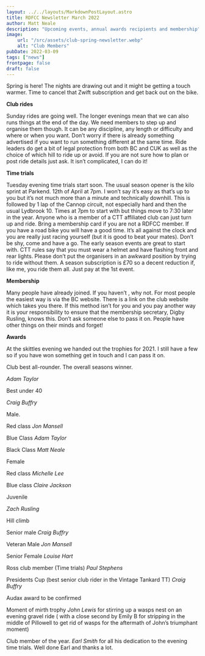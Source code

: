```yaml
---
layout: ../../layouts/MarkdownPostLayout.astro
title: RDFCC Newsletter March 2022
author: Matt Neale
description: "Upcoming events, annual awards recipients and membership"
image:
    url: "/src/assets/club-spring-newsletter.webp"
    alt: "Club Members"
pubDate: 2022-03-09
tags: ["news"]
frontpage: false
draft: false
---
```

Spring is here! The nights are drawing out and it might be getting a touch warmer. Time to cancel that Zwift subscription and get back out on the bike.

**Club rides**

Sunday rides are going well. The longer evenings mean that we can also runs things at the end of the day. We need members to step up and organise them though. It can be any discipline, any length or difficulty and where or when you want. Don’t worry if there is already something advertised if you want to run something different at the same time. Ride leaders do get a bit of legal protection from both BC and CUK as well as the choice of which hill to ride up or avoid. If you are not sure how to plan or post ride details just ask. It isn’t complicated, I can do it!

**Time trials**

Tuesday evening time trials start soon. The usual season opener is the kilo sprint at Parkend. 12th of April at 7pm. I won’t say it’s easy as that’s up to you but it’s not much more than a minute and technically downhill. This is followed by 1 lap of the Cannop circuit, not especially hard and then the usual Lydbrook 10. Times at 7pm to start with but things move to 7:30 later in the year. Anyone who is a member of a CTT affiliated club can just turn up and ride. Bring a membership card if you are not a RDFCC member. If you have a road bike you will have a good time. It’s all against the clock and you are really just racing yourself (but it is good to beat your mates). Don’t be shy, come and have a go. The early season events are great to start with. CTT rules say that you must wear a helmet and have flashing front and rear lights. Please don’t put the organisers in an awkward position by trying to ride without them. A season subscription is £70 so a decent reduction if, like me, you ride them all. Just pay at the 1st event.

**Membership**

Many people have already joined. If you haven’t , why not. For most people the easiest way is via the BC website. There is a link on the club website which takes you there. If this method isn’t for you and you pay another way it is your responsibility to ensure that the membership secretary, Digby Rusling, knows this. Don’t ask someone else to pass it on. People have other things on their minds and forget!

**Awards**

At the skittles evening we handed out the trophies for 2021. I still have a few so if you have won something get in touch and I can pass it on.

Club best all-rounder. The overall seasons winner.

_Adam Taylor_

Best under 40 

_Craig Buffry_

Male.

Red class _Jon Mansell_

Blue Class _Adam Taylor_

Black Class _Matt Neale_

Female

Red class _Michelle Lee_

Blue class _Claire Jackson_



Juvenile 

_Zach Rusling_

Hill climb

Senior male _Craig Buffry_

Veteran Male _Jon Mansell_

Senior Female _Louise Hart_

Ross club member (Time trials) _Paul Stephens_

Presidents Cup (best senior club rider in the Vintage Tankard TT) _Craig Buffry_

Audax award to be confirmed

Moment of mirth trophy _John Lewis_ for stirring up a wasps nest on an evening gravel ride ( with a close second by Emily B for stripping in the middle of Pillowell to get rid of wasps for the aftermath of John’s triumphant moment)

Club member of the year. _Earl Smith_ for all his dedication to the evening time trials. Well done Earl and thanks a lot.